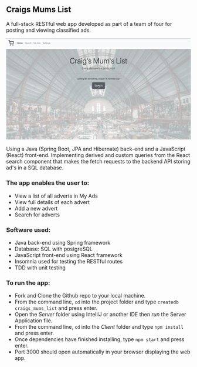 ## Craigs Mums List

A full-stack RESTful web app developed as part of a team of four for posting and viewing classified ads.

![](preview-screenshot.png)

Using a Java (Spring Boot, JPA and Hibernate) back-end and a JavaScript (React) front-end. Implementing derived and custom queries from the React search component that makes the fetch requests to the backend API storing ad's in a SQL database.

### The app enables the user to:

* View a list of all adverts in My Ads
* View full details of each advert
* Add a new advert
* Search for adverts 

### Software used:

* Java back-end using Spring framework
* Database: SQL with postgreSQL
* JavaScript front-end using React framework
* Insomnia used for testing the RESTful routes
* TDD with unit testing

### To run the app:

* Fork and Clone the Github repo to your local machine.
* From the command line, `cd` into the project folder and type `createdb craigs_mums_list` and press enter. 
* Open the *Server* folder using IntelliJ or another IDE then *run* the Server Application file.
* From the command line, `cd` into the *Client* folder and type `npm install` and press enter.
* Once dependencies have finished installing, type `npm start` and press enter.
* Port 3000 should open automatically in your browser displaying the web app.
